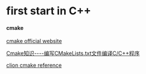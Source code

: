 # first start in C++

#### cmake
[cmake official website](https://cmake.org/)

[Cmake知识----编写CMakeLists.txt文件编译C/C++程序](https://blog.csdn.net/hebbely/article/details/79169965)

[clion cmake reference](https://www.jetbrains.com/help/clion/project-models.html)
